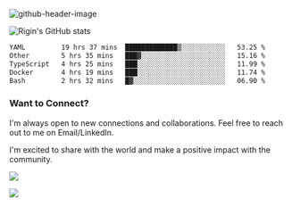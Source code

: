 
![github-header-image](https://github.com/riginoommen/riginoommen/assets/3840244/889cae65-df55-4cda-86cc-bf21bf1f2e96)

![Rigin's GitHub stats](https://github-readme-stats.vercel.app/api?username=riginoommen\&show_icons=true\&show=reviews,discussions_started,discussions_answered,prs_merged,prs_merged_percentage)


<!--START_SECTION:waka-->

```txt
YAML         19 hrs 37 mins  █████████████▒░░░░░░░░░░░   53.25 %
Other        5 hrs 35 mins   ███▓░░░░░░░░░░░░░░░░░░░░░   15.16 %
TypeScript   4 hrs 25 mins   ███░░░░░░░░░░░░░░░░░░░░░░   11.99 %
Docker       4 hrs 19 mins   ███░░░░░░░░░░░░░░░░░░░░░░   11.74 %
Bash         2 hrs 32 mins   █▓░░░░░░░░░░░░░░░░░░░░░░░   06.90 %
```

<!--END_SECTION:waka-->

### Want to Connect?

I'm always open to new connections and collaborations. Feel free to reach out to me on Email/LinkedIn.

I'm excited to share with the world and make a positive impact with the community.

![](https://komarev.com/ghpvc/?username=riginoommen)

![](https://hit.yhype.me/github/profile?user_id=3840244)

